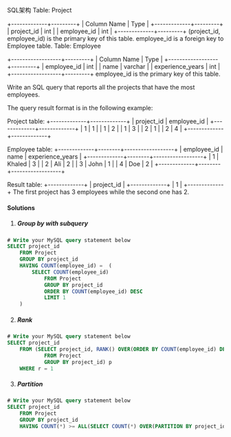 SQL架构
Table: Project

+-------------+---------+
| Column Name | Type    |
+-------------+---------+
| project_id  | int     |
| employee_id | int     |
+-------------+---------+
(project_id, employee_id) is the primary key of this table.
employee_id is a foreign key to Employee table.
Table: Employee

+------------------+---------+
| Column Name      | Type    |
+------------------+---------+
| employee_id      | int     |
| name             | varchar |
| experience_years | int     |
+------------------+---------+
employee_id is the primary key of this table.
 

Write an SQL query that reports all the projects that have the most employees.

The query result format is in the following example:

Project table:
+-------------+-------------+
| project_id  | employee_id |
+-------------+-------------+
| 1           | 1           |
| 1           | 2           |
| 1           | 3           |
| 2           | 1           |
| 2           | 4           |
+-------------+-------------+

Employee table:
+-------------+--------+------------------+
| employee_id | name   | experience_years |
+-------------+--------+------------------+
| 1           | Khaled | 3                |
| 2           | Ali    | 2                |
| 3           | John   | 1                |
| 4           | Doe    | 2                |
+-------------+--------+------------------+

Result table:
+-------------+
| project_id  |
+-------------+
| 1           |
+-------------+
The first project has 3 employees while the second one has 2.

#### Solutions

1. ##### Group by with subquery

```sql
# Write your MySQL query statement below
SELECT project_id
    FROM Project
    GROUP BY project_id
    HAVING COUNT(employee_id) =  (
        SELECT COUNT(employee_id)
            FROM Project
            GROUP BY project_id
            ORDER BY COUNT(employee_id) DESC
            LIMIT 1
    )
```

2. ##### Rank

```sql
# Write your MySQL query statement below
SELECT project_id
    FROM (SELECT project_id, RANK() OVER(ORDER BY COUNT(employee_id) DESC) AS r
            FROM Project
            GROUP BY project_id) p
    WHERE r = 1
```

3. ##### Partition


```sql
# Write your MySQL query statement below
SELECT project_id
    FROM Project
    GROUP BY project_id
    HAVING COUNT(*) >= ALL(SELECT COUNT(*) OVER(PARTITION BY project_id) FROM Project);
```